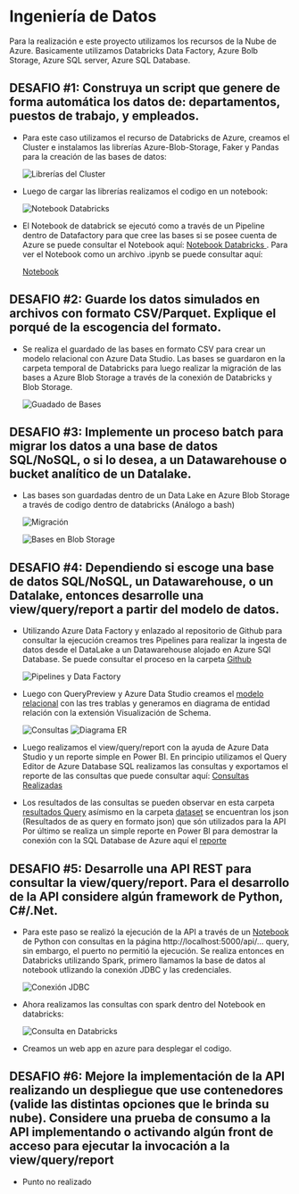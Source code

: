 # Ingeniería de Datos

Para la realización e este proyecto utilizamos los recursos de la Nube de Azure. Basicamente utilizamos Databricks Data Factory, Azure Bolb Storage, Azure SQL server, Azure SQL Database. 


## DESAFIO #1: Construya un script que genere de forma automática los datos de: departamentos, puestos de trabajo, y empleados. 

* Para este caso utilizamos el recurso de Databricks de Azure, creamos el Cluster e instalamos las librerías Azure-Blob-Storage, Faker y Pandas para la creación de las bases de datos:


    ![Librerías del Cluster](Librerías.png)


* Luego de cargar las librerías realizamos el codigo en un notebook:


     ![Notebook Databricks](Databricks.png)

* El Notebook de databrick se ejecutó como a través de un Pipeline dentro de Datafactory para que cree las bases
si se posee cuenta de Azure se puede consultar el Notebook aquí: [Notebook Databricks ](https://adb-2268817907275703.3.azuredatabricks.net/?o=2268817907275703#notebook/1695174089043602/command/1695174089043603). Para ver el  Notebook como un archivo .ipynb se puede consultar aquí: 

    [Notebook](Desafío_1_A_3/Prueba%20Tecnica%20GMVM.ipynb)



## DESAFIO #2: Guarde los datos simulados en archivos con formato CSV/Parquet. Explique el porqué de la escogencia del formato.  
* Se realiza el guardado de las bases en formato CSV para crear un modelo relacional con Azure Data Studio. Las bases se guardaron en la carpeta temporal de Databricks para luego realizar la migración de las bases a Azure Blob Storage a través de la conexión de Databricks y Blob Storage.

     ![Guadado de Bases](SaveBase.png)




## DESAFIO #3: Implemente un proceso batch para migrar los datos a una base de datos SQL/NoSQL, o si lo desea, a un Datawarehouse o bucket analítico de un Datalake.

* Las bases son guardadas dentro de un Data Lake en Azure Blob Storage a través de codigo dentro de databricks (Análogo a bash)

     ![Migración](Migración.png)

    ![Bases en Blob Storage](Blob.png)

## DESAFIO #4: Dependiendo si escoge una base de datos SQL/NoSQL, un Datawarehouse, o un Datalake, entonces desarrolle una view/query/report a partir del modelo de datos.

* Utilizando Azure Data Factory y enlazado al repositorio de Github para consultar la ejecución creamos tres Pipelines para realizar la ingesta de datos desde el DataLake a un Datawarehouse alojado en Azure SQl Database. Se puede consultar el proceso en la carpeta [Github](principal/pipeline/)

     ![Pipelines y Data Factory](Pipeline.png)



* Luego con QueryPreview y Azure Data Studio creamos el [modelo relacional](ETL-MR.sql) con las tres trablas y generamos en diagrama de entidad relación con la extensión Visualización de Schema. 

    ![Consultas](Query.png)
    ![Diagrama ER](Schema.png)
  
* Luego realizamos el view/query/report con la ayuda de Azure Data Studio y un reporte simple en Power BI. En principio utilizamos el Query Editor de Azure Database SQL realizamos las consultas y exportamos el reporte de las consultas que puede consultar aquí:  [Consultas Realizadas ](Desafio_4/API%20Query.ipynb)

* Los resultados de las consultas se pueden observar en esta carpeta [resultados Query](Desafio_4/Resultados/) asímismo en la carpeta [dataset](principal/dataset/) se encuentran los json (Resultados de as query en formato json) que són utilizados para la API Por último se realiza un simple reporte en Power BI para demostrar la conexión con la SQL Database de Azure aquí el [reporte](Reporte.pbix) 

## DESAFIO #5: Desarrolle una API REST para consultar la view/query/report. Para el desarrollo de la API considere algún framework de Python, C#/.Net.

* Para este paso se realizó la ejecución de la API a través de un [Notebook](API.ipynb) de Python con consultas en la página http://localhost:5000/api/... query, sin embargo, el puerto no permitió la ejecución. Se realiza entonces en Databricks utilizando Spark, primero llamamos la base de datos al notebook utlizando la conexión JDBC y las credenciales.

    ![Conexión JDBC](JDBC.png)

* Ahora realizamos las consultas con spark dentro del Notebook en databricks:  

    ![Consulta en Databricks](ConsultaDatabricks.png)

* Creamos un web app en azure para desplegar el codigo.

## DESAFIO #6: Mejore la implementación de la API realizando un despliegue que use contenedores (valide las distintas opciones que le brinda su nube). Considere una prueba de consumo a la API implementando o activando algún front de acceso para ejecutar la invocación a la view/query/report

* Punto no realizado